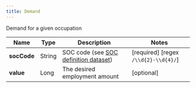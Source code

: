 ```yaml
---
title: Demand
---
```




Demand for a given occupation

| Name | Type | Description | Notes |
|------------ | ------------- | ------------- | -------------|
| **socCode** | String | SOC code (see [SOC definition dataset](#soc-definition-dataset)) | [required] [regex `/\\d{2}-\\d{4}/`]  |
| **value** | Long | The desired employment amount | [optional]  |
